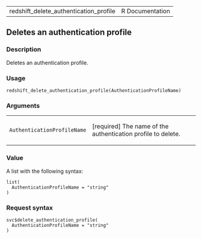 <table style="width: 100%;">
<tbody>
<tr class="odd">
<td>redshift_delete_authentication_profile</td>
<td style="text-align: right;">R Documentation</td>
</tr>
</tbody>
</table>

## Deletes an authentication profile

### Description

Deletes an authentication profile.

### Usage

    redshift_delete_authentication_profile(AuthenticationProfileName)

### Arguments

<table>
<colgroup>
<col style="width: 35%" />
<col style="width: 65%" />
</colgroup>
<tbody>
<tr class="odd">
<td><code
id="redshift_delete_authentication_profile_:_AuthenticationProfileName">AuthenticationProfileName</code></td>
<td><p>[required] The name of the authentication profile to
delete.</p></td>
</tr>
</tbody>
</table>

### Value

A list with the following syntax:

    list(
      AuthenticationProfileName = "string"
    )

### Request syntax

    svc$delete_authentication_profile(
      AuthenticationProfileName = "string"
    )
